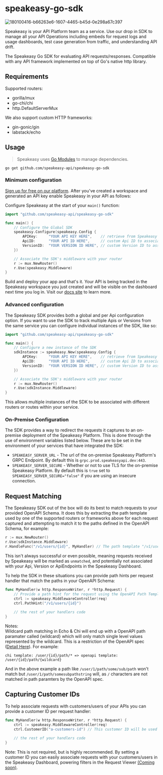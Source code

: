 # speakeasy-go-sdk

![180100416-b66263e6-1607-4465-b45d-0e298a67c397](https://user-images.githubusercontent.com/68016351/181640742-31ab234a-3b39-432e-b899-21037596b360.png)

Speakeasy is your API Platform team as a service. Use our drop in SDK to manage all your API Operations including embeds for request logs and usage dashboards, test case generation from traffic, and understanding API drift.

The Speakeasy Go SDK for evaluating API requests/responses. Compatible with any API framework implemented on top of Go's native http library. 

## Requirements

Supported routers: 

* gorilla/mux
* go-chi/chi
* http.DefaultServerMux

We also support custom HTTP frameworks: 

* gin-gonic/gin
* labstack/echo

## Usage

> Speakeasy uses [Go Modules](https://github.com/golang/go/wiki/Modules) to manage dependencies.

```shell
go get github.com/speakeasy-api/speakeasy-go-sdk
```

### Minimum configuration

[Sign up for free on our platform](https://www.speakeasyapi.dev/). After you've created a workspace and generated an API key enable Speakeasy in your API as follows:

Configure Speakeasy at the start of your `main()` function:

```go
import "github.com/speakeasy-api/speakeasy-go-sdk"

func main() {
	// Configure the Global SDK
	speakeasy.Configure(speakeasy.Config {
		APIKey:		"YOUR API KEY HERE",	// retrieve from Speakeasy API dashboard.
		ApiID:		"YOUR API ID HERE", 	// custom Api ID to associate captured requests with.
		VersionID:	"YOUR VERSION ID HERE",	// custom Version ID to associate captured requests with.
	})

    // Associate the SDK's middleware with your router
	r := mux.NewRouter()
	r.Use(speakeasy.Middleware)
}
```

Build and deploy your app and that's it. Your API is being tracked in the Speakeasy workspace you just created
and will be visible on the dashboard next time you log in. Visit our [docs site](https://docs.speakeasyapi.dev/) to
learn more.


### Advanced configuration

The Speakeasy SDK provides both a global and per Api configuration option. If you want to use the SDK to track multiple Apis or Versions from the same service you can configure individual instances of the SDK, like so:

```go
import "github.com/speakeasy-api/speakeasy-go-sdk"

func main() {
	// Configure a new instance of the SDK
	sdkInstance := speakeasy.New(speakeasy.Config {
		APIKey:		"YOUR API KEY HERE",	// retrieve from Speakeasy API dashboard.
		ApiID:		"YOUR API ID HERE", 	// custom Api ID to associate captured requests with.
		VersionID:	"YOUR VERSION ID HERE",	// custom Version ID to associate captured requests with.
	})

    // Associate the SDK's middleware with your router
	r := mux.NewRouter()
	r.Use(sdkInstance.Middleware)
}
```

This allows multiple instances of the SDK to be associated with different routers or routes within your service.

### On-Premise Configuration

The SDK provides a way to redirect the requests it captures to an on-premise deployment of the Speakeasy Platform. This is done through the use of environment variables listed below. These are to be set in the environment of your services that have integrated the SDK:

* `SPEAKEASY_SERVER_URL` - The url of the on-premise Speakeasy Platform's GRPC Endpoint. By default this is `grpc.prod.speakeasyapi.dev:443`.
* `SPEAKEASY_SERVER_SECURE` - Whether or not to use TLS for the on-premise Speakeasy Platform. By default this is `true` set to `SPEAKEASY_SERVER_SECURE="false"` if you are using an insecure connection.

## Request Matching

The Speakeasy SDK out of the box will do its best to match requests to your provided OpenAPI Schema. It does this by extracting the path template used by one of the supported routers or frameworks above for each request captured and attempting to match it to the paths defined in the OpenAPI Schema, for example:

```go
r := mux.NewRouter()
r.Use(sdkInstance.Middleware)
r.HandleFunc("/v1/users/{id}", MyHandler) // The path template "/v1/users/{id}" is captured automatically by the SDK
```

This isn't always successful or even possible, meaning requests received by Speakeasy will be marked as `unmatched`, and potentially not associated with your Api, Version or ApiEndpoints in the Speakeasy Dashboard.

To help the SDK in these situations you can provide path hints per request handler that match the paths in your OpenAPI Schema:

```go
func MyHandler(w http.ResponseWriter, r *http.Request) {
	// Provide a path hint for the request using the OpenAPI Path Templating format: https://swagger.io/specification/#path-templating-matching
	ctrl := speakeasy.MiddlewareController(req)
	ctrl.PathHint("/v1/users/{id}")
	
	// the rest of your handlers code
}
```

Notes:  
Wildcard path matching in Echo & Chi will end up with a OpenAPI path paramater called {wildcard} which will only match single level values represented by the wildcard. This is a restriction of the OpenAPI spec ([Detail Here](https://github.com/OAI/OpenAPI-Specification/issues/892#issuecomment-281449239)). For example: 

`chi template: /user/{id}/path/* => openapi template: /user/{id}/path/{wildcard}`

And in the above example a path like `/user/1/path/some/sub/path` won't match but `/user/1/path/somesubpathstring` will, as `/` characters are not matched in path paramters by the OpenAPI spec.



## Capturing Customer IDs

To help associate requests with customers/users of your APIs you can provide a customer ID per request handler:

```go
func MyHandler(w http.ResponseWriter, r *http.Request) {
	ctrl := speakeasy.MiddlewareController(req)
	ctrl.CustomerID("a-customers-id") // This customer ID will be used to associate this instance of a request with your customers/users
	
	// the rest of your handlers code
}
```

Note: This is not required, but is highly recommended. By setting a customer ID you can easily associate requests with your customers/users in the Speakeasy Dashboard, powering filters in the Request Viewer [(Coming soon)](https://docs.speakeasyapi.dev/speakeasy-user-guide/request-viewer-coming-soon).